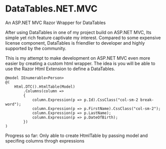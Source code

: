 # DataTables.NET.MVC
An ASP.NET MVC Razor Wrapper for DataTables

After using DataTables in one of my project build on ASP.NET MVC, Its simple yet rich feature captivate my interest.
Compared to some expensive license component, DataTables is friendlier to developer and highly supported by the community.

This is my attempt to make development on ASP.NET MVC even more easier by creating a custom html wrapper.
The idea is you will be able to use the Razor Html Extension to define a DataTables.

```
@model IEnumerable<Person>
@(
    Html.DTC().HtmlTable(Model)
        .Columns(column =>
        {
            column.Expression(p => p.Id).CssClass("col-sm-2 break-word");
            column.Expression(p => p.FirstName).CssClass("col-sm-2");
            column.Expression(p => p.LastName);
            column.Expression(p => p.DateOfBirth);
        })
)
```
    
Progress so far:
Only able to create HtmlTable by passing model and specifing columns throgh expressions
